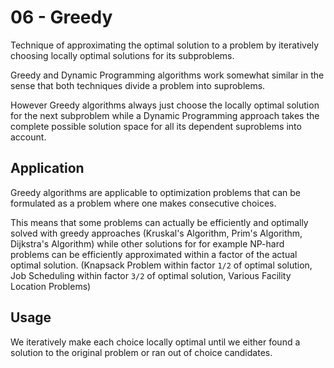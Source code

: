 # 06 - Greedy
Technique of approximating the optimal solution to a problem by iteratively choosing locally optimal solutions for its subproblems.

Greedy and Dynamic Programming algorithms work somewhat similar in the sense that both techniques divide a problem into suproblems.

However Greedy algorithms always just choose the locally optimal solution for the next subproblem while a Dynamic Programming approach
takes the complete possible solution space for all its dependent suproblems into account.

## Application
Greedy algorithms are applicable to optimization problems that can be formulated as a problem where one makes consecutive choices.

This means that some problems can actually be efficiently and optimally solved with greedy approaches (Kruskal's Algorithm, Prim's Algorithm, Dijkstra's Algorithm) while other solutions for for example NP-hard problems can be efficiently approximated within a factor of the actual
optimal solution. (Knapsack Problem within factor `1/2` of optimal solution, Job Scheduling within factor `3/2` of optimal solution, Various Facility Location Problems)

## Usage
We iteratively make each choice locally optimal until we either found a solution to the original problem or ran out of choice candidates.